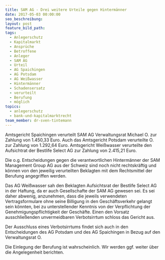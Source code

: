 ```yaml
---
title: SAM AG - Drei weitere Urteile gegen Hintermänner
date: 2017-05-03 00:00:00
seo_beschreibung:
layout: post
feature_bild_path:
tags:
  - Anlegerschutz
  - Kapitalmarkt
  - Ansprüche
  - Betroffene
  - Anleger
  - SAM AG
  - Urteil
  - AG Spaichingen
  - AG Potsdam
  - AG Weißwasser
  - Hintermänner
  - Schadensersatz
  - verurteilt
  - Berufung
  - möglich
topics:
  - anlegerschutz
  - bank-und-kapitalmarktrecht
team_member: dr-sven-tintemann
---
```



Amtsgericht Spaichingen verurteilt SAM AG Verwaltungsrat Michael O. zur Zahlung von 1.450,33 Euro. Auch das Amtsgericht Potsdam verurteilte O. zur Zahlung von 1.292,64 Euro. Amtsgericht Weißwasser verurteilte den Aufsichtrat der Bestlife Select AG zur Zahlung von 2.415,21 Euro.

Die o.g. Entscheidungen gegen die verantwortlichen Hintermänner der SAM Management Group AG aus der Schweiz sind noch nicht rechtskräftig und können von den jeweilig verurteilten Beklagten mit dem Rechtsmittel der Berufung angegriffen werden.

Das AG Weißwasser sah den Beklagten Aufsichtsrat der Bestlife Select AG in der Haftung, da er auch Gesellschafte der SAM AG gewesen sei. Es sei daher abwenig, anzunehmen, dass die jeweils verwendeten Vertragsformulare ohne seine Billigung in den Geschäftsverkehr gelangt sein könnten, bei zu unterstellender Kenntnis von der Verpflichtung der Genehmigungspflichtigkeit der Geschäfte. Einen den Vorsatz ausschließenden unvermeidbaren Verbotsirrtum schloss das Gericht aus.

Der Ausschluss eines Verbotsirrtums findet sich auch in den Entscheidungen des AG Potsdam und des AG Spaichingen in Bezug auf den Verwaltungsrat O.

Die Einlegung der Berufung ist wahrscheinlich. Wir werden ggf. weiter über die Angelegenheit berichten.